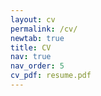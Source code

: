 ```yaml
---
layout: cv
permalink: /cv/
newtab: true
title: CV
nav: true
nav_order: 5
cv_pdf: resume.pdf
---
```

